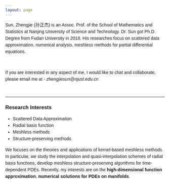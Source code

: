 ```yaml
---
layout: page
---
```

<p style="font-family: sans-serif; line-height: 1.5;">
Sun, Zhengjie (孙正杰) is an Assoc. Prof. of the School of Mathematics and Statistics at Nanjing University of Science and Technology. Dr. Sun got Ph.D. Degree from Fudan University in 2018. His researches focus on scattered data approximation, numerical analysis, meshless methods for partial differential equations.
</p>

<br>

<p style="font-family: sans-serif; line-height: 1.5;">
If you are interested in any aspect of me, I would like to chat and collaborate, please email me at - <i>zhengjiesun@njust.edu.cn</i>
</p>

<br>

---

<h3 style="font-family: sans-serif;">Research Interests</h3>

<ul style="font-family: sans-serif; line-height: 1.5;">
    <li>Scattered Data Approximation</li>
    <li>Radial basis function</li>
    <li>Meshless methods</li>
    <li>Structure-preserving methods</li>
</ul>

<p style="font-family: sans-serif; line-height: 1.5;">
We focuses on the theories and applications of kernel-based meshless methods. In particular, we study the interpolation and quasi-interpolation schemes of radial basis functions, develop meshless structure-preserving algorithms for time-dependent PDEs. Recently, my interests are on the <strong>high-dimensional function approximation</strong>, <strong>numerical solutions for PDEs on manifolds</strong>.
</p>

<br>


